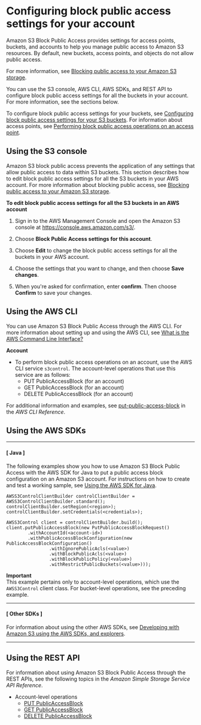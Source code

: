 # Configuring block public access settings for your account<a name="configuring-block-public-access-account"></a>

Amazon S3 Block Public Access provides settings for access points, buckets, and accounts to help you manage public access to Amazon S3 resources\. By default, new buckets, access points, and objects do not allow public access\.

For more information, see [Blocking public access to your Amazon S3 storage](access-control-block-public-access.md)\.

You can use the S3 console, AWS CLI, AWS SDKs, and REST API to configure block public access settings for all the buckets in your account\. For more information, see the sections below\.

To configure block public access settings for your buckets, see [Configuring block public access settings for your S3 buckets](configuring-block-public-access-bucket.md)\. For information about access points, see [Performing block public access operations on an access point](access-control-block-public-access.md#access-control-block-public-access-examples-access-point)\.

## Using the S3 console<a name="block-public-access-account"></a>

Amazon S3 block public access prevents the application of any settings that allow public access to data within S3 buckets\. This section describes how to edit block public access settings for all the S3 buckets in your AWS account\. For more information about blocking public access, see [Blocking public access to your Amazon S3 storage](access-control-block-public-access.md)\.

**To edit block public access settings for all the S3 buckets in an AWS account**

1. Sign in to the AWS Management Console and open the Amazon S3 console at [https://console\.aws\.amazon\.com/s3/](https://console.aws.amazon.com/s3/)\.

1. Choose **Block Public Access settings for this account**\.

1. Choose **Edit** to change the block public access settings for all the buckets in your AWS account\.

1. Choose the settings that you want to change, and then choose **Save changes**\.

1. When you're asked for confirmation, enter **confirm**\. Then choose **Confirm** to save your changes\.

## Using the AWS CLI<a name="access-control-block-public-access-examples-cli"></a>

You can use Amazon S3 Block Public Access through the AWS CLI\. For more information about setting up and using the AWS CLI, see [What is the AWS Command Line Interface?](https://docs.aws.amazon.com/cli/latest/userguide/cli-chap-welcome.html) 

**Account**
+ To perform block public access operations on an account, use the AWS CLI service `s3control`\. The account\-level operations that use this service are as follows:
  + PUT PublicAccessBlock \(for an account\)
  + GET PublicAccessBlock \(for an account\)
  + DELETE PublicAccessBlock \(for an account\)

For additional information and examples, see [put\-public\-access\-block](https://awscli.amazonaws.com/v2/documentation/api/latest/reference/s3control/put-public-access-block.html) in the *AWS CLI Reference*\.

## Using the AWS SDKs<a name="access-control-block-public-access-examples-sdk"></a>

------
#### [ Java ]

The following examples show you how to use Amazon S3 Block Public Access with the AWS SDK for Java to put a public access block configuration on an Amazon S3 account\. For instructions on how to create and test a working sample, see [Using the AWS SDK for Java](UsingTheMPJavaAPI.md)\.

```
AWSS3ControlClientBuilder controlClientBuilder = AWSS3ControlClientBuilder.standard();
controlClientBuilder.setRegion(<region>);
controlClientBuilder.setCredentials(<credentials>);
					
AWSS3Control client = controlClientBuilder.build();
client.putPublicAccessBlock(new PutPublicAccessBlockRequest()
		.withAccountId(<account-id>)
		.withPublicAccessBlockConfiguration(new PublicAccessBlockConfiguration()
				.withIgnorePublicAcls(<value>)
				.withBlockPublicAcls(<value>)
				.withBlockPublicPolicy(<value>)
				.withRestrictPublicBuckets(<value>)));
```

**Important**  
This example pertains only to account\-level operations, which use the `AWSS3Control` client class\. For bucket\-level operations, see the preceding example\.

------
#### [ Other SDKs ]

For information about using the other AWS SDKs, see [Developing with Amazon S3 using the AWS SDKs, and explorers](UsingAWSSDK.md)\.

------

## Using the REST API<a name="access-control-block-public-access-examples-api"></a>

For information about using Amazon S3 Block Public Access through the REST APIs, see the following topics in the *Amazon Simple Storage Service API Reference*\.
+ Account\-level operations
  + [PUT PublicAccessBlock](https://docs.aws.amazon.com/AmazonS3/latest/API/RESTAccountPUTPublicAccessBlock.html)
  + [GET PublicAccessBlock](https://docs.aws.amazon.com/AmazonS3/latest/API/RESTAccountGETPublicAccessBlock.html)
  + [DELETE PublicAccessBlock](https://docs.aws.amazon.com/AmazonS3/latest/API/RESTAccountDELETEPublicAccessBlock.html)
